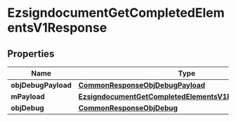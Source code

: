 
# EzsigndocumentGetCompletedElementsV1Response

## Properties
Name | Type | Description | Notes
------------ | ------------- | ------------- | -------------
**objDebugPayload** | [**CommonResponseObjDebugPayload**](CommonResponseObjDebugPayload.md) |  | 
**mPayload** | [**EzsigndocumentGetCompletedElementsV1ResponseMPayload**](EzsigndocumentGetCompletedElementsV1ResponseMPayload.md) |  | 
**objDebug** | [**CommonResponseObjDebug**](CommonResponseObjDebug.md) |  |  [optional]



